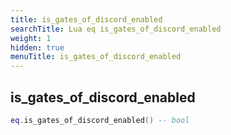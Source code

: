 ```yaml
---
title: is_gates_of_discord_enabled
searchTitle: Lua eq is_gates_of_discord_enabled
weight: 1
hidden: true
menuTitle: is_gates_of_discord_enabled
---
```

## is_gates_of_discord_enabled
```lua
eq.is_gates_of_discord_enabled() -- bool
```